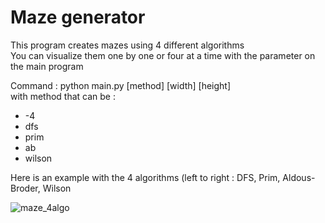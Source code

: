 # Maze generator

This program creates mazes using 4 different algorithms  
You can visualize them one by one or four at a time with the parameter on the main program

Command : python main.py [method] [width] [height]  
with method that can be :
- -4
- dfs
- prim
- ab
- wilson

Here is an example with the 4 algorithms (left to right : DFS, Prim, Aldous-Broder, Wilson

![maze_4algo](https://github.com/user-attachments/assets/0d0ab655-adcd-423c-baeb-3eafd0d9765d)
